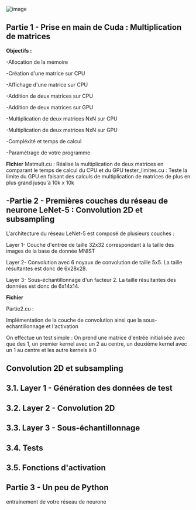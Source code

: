 ![image](https://github.com/my-bro-pigeon/TP_Hardware/assets/94360349/3c82ddb8-0dd5-4b30-a26b-99495330bd4f)






Partie 1 - Prise en main de Cuda : Multiplication de matrices
-
**Objectifs :**

-Allocation de la mémoire

-Création d'une matrice sur CPU

-Affichage d'une matrice sur CPU

-Addition de deux matrices sur CPU

-Addition de deux matrices sur GPU

-Multiplication de deux matrices NxN sur CPU

-Multiplication de deux matrices NxN sur GPU

-Compléxité et temps de calcul

-Paramétrage de votre programme

**FIchier**
Matmult.cu : Réalise la multiplication de deux matrices en comparant le temps de calcul du CPU et du GPU 
tester_limites.cu : Teste la limite du GPU en faisant des calculs de multiplication de matrices de plus en plus grand jusqu'à 10k x 10k 


-Partie 2 - Premières couches du réseau de neurone LeNet-5 : Convolution 2D et subsampling
-
L'architecture du réseau LeNet-5 est composé de plusieurs couches :

Layer 1- Couche d'entrée de taille 32x32 correspondant à la taille des images de la base de donnée MNIST

Layer 2- Convolution avec 6 noyaux de convolution de taille 5x5. La taille résultantes est donc de 6x28x28.

Layer 3- Sous-échantillonnage d'un facteur 2. La taille résultantes des données est donc de 6x14x14.

**Fichier**

Partie2.cu : 

Implémentation de la couche de convolution ainsi que la sous-echantillonnage et l'activation

On effectue un test simple : On prend une matrice d'entrée initialisée avec que des 1, un premier kernel avec un 2 au centre, un deuxième kernel avec un 1              au centre et les autre kernels à 0

Convolution 2D et subsampling
-

3.1. Layer 1 - Génération des données de test
-

3.2. Layer 2 - Convolution 2D
-

3.3. Layer 3 - Sous-échantillonnage
-

3.4. Tests
-

3.5. Fonctions d'activation
-









Partie 3 - Un peu de Python
-

entrainement de votre réseau de neurone





